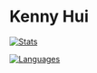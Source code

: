 # Kenny Hui

[![Stats](https://github-readme-stats.vercel.app/api?username=khui0&hide=contribs&show_icons=true&rank_icon=github&theme=transparent&border_radius=10)](https://github.com/anuraghazra/github-readme-stats)

[![Languages](https://github-readme-stats.vercel.app/api/top-langs/?username=khui0&layout=donut&theme=transparent&border_radius=10)](https://github.com/anuraghazra/github-readme-stats)
